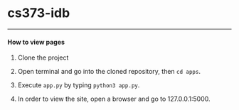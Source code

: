 # cs373-idb
---
#### How to view pages

1. Clone the project  

2. Open terminal and go into the cloned repository, then ```cd apps```.   

3. Execute ```app.py``` by typing ```python3 app.py```.

4. In order to view the site, open a browser and go to 127.0.0.1:5000.